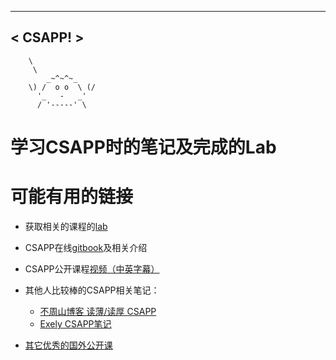  _________
< CSAPP! >
 ---------
        \
         \
            _~^~^~_
        \) /  o o  \ (/
          '_   -   _'
          / '-----' \

# 学习CSAPP时的笔记及完成的Lab
# 可能有用的链接
* 获取相关的课程的[lab][1]
* CSAPP在线[gitbook][2]及相关介绍
* CSAPP公开课程[视频（中英字幕）][6]
* 其他人比较棒的CSAPP相关笔记：
  * [不周山博客 读薄/读厚 CSAPP][3]
  * [Exely CSAPP笔记][4]
* [其它优秀的国外公开课][5]


  [1]: http://csapp.cs.cmu.edu/3e/labs.html
  [2]: https://hansimov.gitbook.io/csapp/ch01-a-tour-of-computer-systems 
  [3]: https://wdxtub.com/work/
  [4]: https://github.com/Exely/CSAPP-Labs
  [5]: https://conanhujinming.github.io/comments-for-awesome-courses/
  [6]: https://www.bilibili.com/medialist/play/watchlater/BV1iW411d7hd